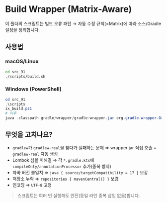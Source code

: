 # Build Wrapper (Matrix-Aware)

이 폴더의 스크립트는 빌드 오류 패턴 → 자동 수정 규칙(=Matrix)에 따라 소스/Gradle 설정을 정리합니다.

## 사용법
### macOS/Linux
```bash
cd src_91
./scripts/build.sh
```

### Windows (PowerShell)
```powershell
cd src_91
.\scripts
ix_build.ps1
# 이후
java -classpath gradle/wrapper/gradle-wrapper.jar org.gradle.wrapper.GradleWrapperMain build -x test
```

## 무엇을 고치나요?
- `gradlew`가 `gradlew-real`을 찾다가 실패하는 문제 ⇒ wrapper jar 직접 호출 + `gradlew-real` 자동 생성
- Lombok 심볼 미해결 ⇒ 각 `*.gradle.kts`에 `compileOnly/annotationProcessor` 추가(중복 방지)
- 자바 버전 불일치 ⇒ `java { source/targetCompatibility = 17 }` 보강
- 저장소 누락 ⇒ `repositories { mavenCentral() }` 보강
- 인코딩 ⇒ `UTF-8` 고정

> 스크립트는 여러 번 실행해도 안전(동일 라인 중복 삽입 없음)합니다.